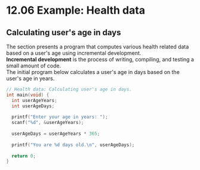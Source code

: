 # 12.06 Example: Health data

## Calculating user's age in days
The section presents a program that computes various health related data based on a user's age using incremental development.   
**Incremental development** is the process of writing, compiling, and testing a small amount of code.   
The initial program below calculates a user's age in days based on the user's age in years.   
```c
// Health data: Calculating user's age in days.
int main(void) {
  int userAgeYears;
  int userAgeDays;
   
  printf("Enter your age in years: ");
  scanf("%d", &userAgeYears);
   
  userAgeDays = userAgeYears * 365;
   
  printf("You are %d days old.\n", userAgeDays);
   
  return 0;
}
```
